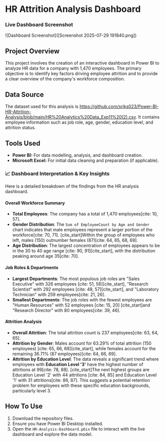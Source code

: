 # HR Attrition Analysis Dashboard

### Live Dashboard Screenshot
![Dashboard Screenshot]([Screenshot 2025-07-29 191840.png])

## Project Overview

This project involves the creation of an interactive dashboard in Power BI to analyze HR data for a company with 1,470 employees. The primary objective is to identify key factors driving employee attrition and to provide a clear overview of the company's workforce composition.

## Data Source

The dataset used for this analysis is https://github.com/sriks023/Power-BI-HR-Attrition-Analysis/blob/main/HR%20Analytics%20Data_Exp11%20(2).csv. It contains employee information such as job role, age, gender, education level, and attrition status.

## Tools Used

* **Power BI:** For data modelling, analysis, and dashboard creation.
* **Microsoft Excel:** For initial data cleaning and preparation (if applicable).

### 📈 Dashboard Interpretation & Key Insights

Here is a detailed breakdown of the findings from the HR analysis dashboard.

#### **Overall Workforce Summary**
* **Total Employees**: The company has a total of 1,470 employees[cite: 10, 57].
* **Gender Distribution**: The `Sum of EmployeeCount by Age and Gender` chart indicates that male employees represent a larger portion of the workforce[cite: 70, 71]. [cite_start]Within the group of employees who left, males (150) outnumber females (87)[cite: 64, 65, 68, 69].
* **Age Distribution**: The largest concentration of employees appears to be in the 30 to 40 age range [cite: 90, 91][cite_start], with the distribution peaking around age 35[cite: 70].

#### **Job Roles & Departments**
* **Largest Departments**: The most populous job roles are "Sales Executive" with 326 employees [cite: 51, 56][cite_start], "Research Scientist" with 292 employees [cite: 48, 57][cite_start], and "Laboratory Technician" with 259 employees[cite: 21, 26].
* **Smallest Departments**: The job roles with the fewest employees are "Human Resources" with 52 employees [cite: 15, 20] [cite_start]and "Research Director" with 80 employees[cite: 39, 46].

#### **Attrition Analysis**
* **Overall Attrition**: The total attrition count is 237 employees[cite: 63, 64, 65].
* **Attrition by Gender**: Males account for 63.29% of total attrition (150 employees) [cite: 65, 66, 68][cite_start], while females account for the remaining 36.71% (87 employees)[cite: 64, 66, 69].
* **Attrition by Education Level**: The data reveals a significant trend where employees with **Education Level '3'** have the highest number of attritions at 99[cite: 78, 88]. [cite_start]The next highest groups are Education Level '2' with 44 attritions [cite: 84, 85] and Education Level '1' with 31 attritions[cite: 86, 87]. This suggests a potential retention problem for employees with these specific education backgrounds, particularly level 3.

## How To Use

1.  Download the repository files.
2.  Ensure you have Power BI Desktop installed.
3.  Open the `HR-Analysis-Dashboard.pbix` file to interact with the live dashboard and explore the data model.
